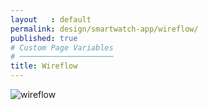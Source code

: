 ```yaml
---
layout   : default
permalink: design/smartwatch-app/wireflow/
published: true
# Custom Page Variables
# ─────────────────────
title: Wireflow
---
```


<img class="max-width" src="{{ 'assets/img/wireflow_watch.png' | relative_url }}" alt="wireflow"/>
